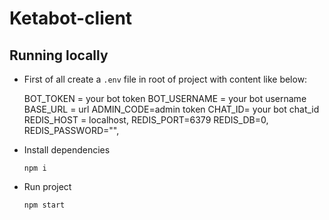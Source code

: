 # Ketabot-client

## Running locally 
 * First of all create a `.env` file in root of project with content like below:
 

    BOT_TOKEN = your bot token
    BOT_USERNAME = your bot username
    BASE_URL = url
    ADMIN_CODE=admin token
    CHAT_ID= your bot chat_id
    REDIS_HOST = localhost,
    REDIS_PORT=6379
    REDIS_DB=0,
    REDIS_PASSWORD="",
 
     
     
 * Install dependencies  
 
       npm i
 
 * Run project
 
       npm start 